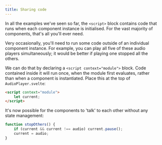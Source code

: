 ```yaml
---
title: Sharing code
---
```


In all the examples we've seen so far, the `<script>` block contains code that runs when each component instance is initialised. For the vast majority of components, that's all you'll ever need.

Very occasionally, you'll need to run some code outside of an individual component instance. For example, you can play all five of these audio players simultaneously; it would be better if playing one stopped all the others.

We can do that by declaring a `<script context="module">` block. Code contained inside it will run once, when the module first evaluates, rather than when a component is instantiated. Place this at the top of `AudioPlayer.svelte`:

```html
<script context="module">
	let current;
</script>
```

It's now possible for the components to 'talk' to each other without any state management:

```js
function stopOthers() {
	if (current && current !== audio) current.pause();
	current = audio;
}
```
